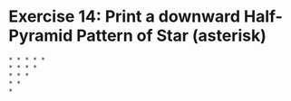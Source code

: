 # Exercise 14: Print a downward Half-Pyramid Pattern of Star (asterisk)

```text
* * * * *
* * * *
* * *
* *
*
```
